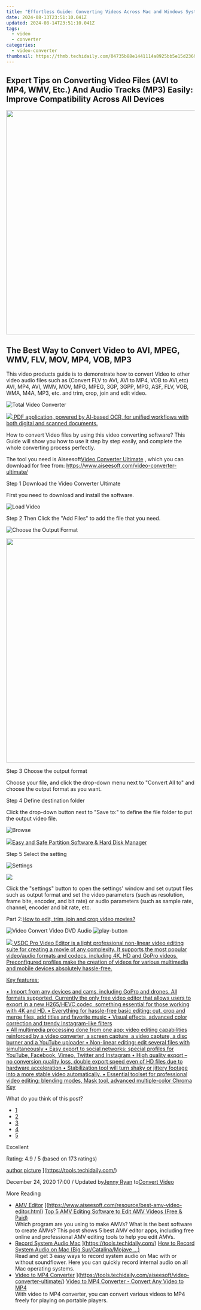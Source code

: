 ```yaml
---
title: "Effortless Guide: Converting Videos Across Mac and Windows Systems"
date: 2024-08-13T23:51:10.041Z
updated: 2024-08-14T23:51:10.041Z
tags:
  - video
  - converter
categories:
  - video-converter
thumbnail: https://thmb.techidaily.com/04735b88e1441114a8925bb5e15d2369f293d2c3a93400105413a698d6a65c62.jpg
---
```


## Expert Tips on Converting Video Files (AVI to MP4, WMV, Etc.) And Audio Tracks (MP3) Easily: Improve Compatibility Across All Devices

<!-- affiliate ads begin -->
<a href="https://appsumo.8odi.net/c/5597632/2087484/7443" target="_top" id="2087484"><img src="//a.impactradius-go.com/display-ad/7443-2087484" border="0" alt="" width="1200" height="600"/></a><img height="0" width="0" src="https://appsumo.8odi.net/i/5597632/2087484/7443" style="position:absolute;visibility:hidden;" border="0" />
<!-- affiliate ads end -->
## The Best Way to Convert Video to AVI, MPEG, WMV, FLV, MOV, MP4, VOB, MP3

 This video products guide is to demonstrate how to convert Video to other video audio files such as (Convert FLV to AVI, AVI to MP4, VOB to AVI,etc) AVI, MP4, AVI, WMV, MOV, MPG, MPEG, 3GP, 3GPP, MPG, ASF, FLV, VOB, WMA, M4A, MP3, etc. and trim, crop, join and edit video.

![Total Video Converter](https://www.aiseesoft.com/images/article/convert-vhs-to-digital/convert-vhs-to-digital.jpg)
<!-- affiliate ads begin -->
<a href="https://checkout.abbyy.com/order/checkout.php?PRODS=39254762&QTY=1&AFFILIATE=108875&CART=1"> <img src="https://secure.avangate.com/images/merchant/0e5fb5c76fca16adbee503c9aff393cd/products/11_FR-Badges-NEW-FR-Standard-16-WIN-200.png" border="0"> PDF application, powered by AI-based OCR, for unified workflows with both digital and scanned documents. </a>
<!-- affiliate ads end -->

 How to convert Video files by using this video converting software? This Guide will show you how to use it step by step easily, and complete the whole converting process perfectly.

 The tool you need is Aiseesoft[Video Converter Ultimate](https://tools.techidaily.com/aiseesoft/video-converter-ultimate/) , which you can download for free from: <https://www.aiseesoft.com/video-converter-ultimate/>

Step 1 Download the Video Converter Ultimate

First you need to download and install the software.

[](https://secure.2checkout.com/order/cart.php?PRODS=4575878&QTY=1&AFFILIATE=108875) [](https://secure.2checkout.com/order/cart.php?PRODS=4594445&QTY=1&AFFILIATE=108875)

![Load Video](https://www.aiseesoft.com/images/video-converter-ultimate/add-aac-audio.jpg)

Step 2 Then Click the "Add Files" to add the file that you need.

![Choose the Output Format](https://www.aiseesoft.com/images/video-converter-ultimate/load.jpg)
<!-- affiliate ads begin -->
<a href="https://turtlebeacheu.sjv.io/c/5597632/1996818/23722" target="_top" id="1996818"><img src="//a.impactradius-go.com/display-ad/23722-1996818" border="0" alt="" width="600" height="600"/></a><img height="0" width="0" src="https://imp.pxf.io/i/5597632/1996818/23722" style="position:absolute;visibility:hidden;" border="0" />
<!-- affiliate ads end -->

Step 3 Choose the output format

 Choose your file, and click the drop-down menu next to "Convert All to" and choose the output format as you want.

Step 4 Define destination folder

 Click the drop-down button next to "Save to:" to define the file folder to put the output video file.

![Browse](https://www.aiseesoft.com/images/video-converter-ultimate/convert-video-new.jpg)
<!-- affiliate ads begin -->
<a href="https://secure.2checkout.com/order/checkout.php?PRODS=22741618&QTY=1&AFFILIATE=108875&CART=1"><img src="https://www.diskpart.com/resource/images/index/dp-index-img-banner-people@2x.png" border="0">Easy and Safe Partition Software & Hard Disk Manager</a>
<!-- affiliate ads end -->

Step 5 Select the setting

![Settings](https://www.aiseesoft.com/images/video-converter-ultimate/preferences-general-new.jpg)
<!-- affiliate ads begin -->
<a href="https://secure.2checkout.com/order/checkout.php?PRODS=2201613&QTY=1&AFFILIATE=108875&CART=1"><img src="https://www.macdvdripperpro.com/images/devices-3.png" border="0"></a>
<!-- affiliate ads end -->

 Click the "settings" button to open the settings' window and set output files such as output format and set the video parameters (such as resolution, frame bite, encoder, and bit rate) or audio parameters (such as sample rate, channel, encoder and bit rate, etc.

 Part 2:[How to edit, trim, join and crop video movies?](https://tools.techidaily.com/)

![Video Convert Video DVD Audio](https://www.aiseesoft.com/images/youtube-video/video-convert-video-dvd-audio.jpg) ![play-button](https://www.aiseesoft.com/images/play-button.png)
<!-- affiliate ads begin -->
<a href="https://secure.2checkout.com/order/checkout.php?PRODS=4693127&QTY=1&AFFILIATE=108875&CART=1"><img src="https://www.videosoftdev.com/images/video_editor/screenshots/1.jpg" border="0">
VSDC Pro Video Editor is a light professional non-linear video editing suite for creating a movie of any complexity. It supports the most popular video/audio formats and codecs, including 4K, HD and GoPro videos. Preconfigured profiles make the creation of videos for various multimedia and mobile devices absolutely hassle-free.

Key features:

•	Import from any devices and cams, including GoPro and drones. All formats supported. Сurrently the only free video editor that allows users to export in a new H265/HEVC codec, something essential for those working with 4K and HD.
•	Everything for hassle-free basic editing: cut, crop and merge files, add titles and favorite music
•	Visual effects, advanced color correction and trendy Instagram-like filters   
•	All multimedia processing done from one app: video editing capabilities reinforced by  a video converter, a screen capture, a video capture, a disc burner and a YouTube uploader
•	Non-linear editing: edit several files with simultaneously 
•	Easy export to social networks: special profiles for YouTube, Facebook, Vimeo, Twitter and Instagram
•	High quality export – no conversion quality loss, double export speed even of HD files due to hardware acceleration
•	Stabilization tool will turn shaky or jittery footage into a more stable video automatically. 
•	Essential toolset for professional video editing: blending modes, Mask tool, advanced multiple-color Chroma Key  
</a>
<!-- affiliate ads end -->

What do you think of this post?

* [1](https://tools.techidaily.com/)
* [2](https://tools.techidaily.com/)
* [3](https://tools.techidaily.com/)
* [4](https://tools.techidaily.com/)
* [5](https://tools.techidaily.com/)

Excellent

Rating: 4.9 / 5 (based on 173 ratings)

[author picture](https://www.aiseesoft.com/images/author/jenny.png) ](https://tools.techidaily.com/)

 December 24, 2020 17:00 / Updated by[Jenny Ryan](https://tools.techidaily.com/) to[Convert Video](https://tools.techidaily.com/)

More Reading

* [AMV Editor](https://www.aiseesoft.com/images/more-reading/amv-editor-s.jpg) ](https://www.aiseesoft.com/resource/best-amv-video-editor.html) [Top 5 AMV Editing Software to Edit AMV Videos (Free & Paid)](https://www.aiseesoft.com/resource/best-amv-video-editor.html)  
 Which program are you using to make AMVs? What is the best software to create AMVs? This post shows 5 best AMV editor apps, including free online and professional AMV editing tools to help you edit AMVs.
* [Record System Audio Mac](https://www.aiseesoft.com/images/more-reading/record-system-audio-mac-s.jpg) ](https://tools.techidaily.com/) [How to Record System Audio on Mac (Big Sur/Catalina/Mojave …)](https://tools.techidaily.com/)  
 Read and get 3 easy ways to record system audio on Mac with or without soundflower. Here you can quickly record internal audio on all Mac operating systems.
* [Video to MP4 Converter](https://www.aiseesoft.com/images/more-reading/convert-video-to-mp4-format-s.jpg) ](https://tools.techidaily.com/aiseesoft/video-converter-ultimate/) [Video to MP4 Converter - Convert Any Video to MP4](https://tools.techidaily.com/aiseesoft/video-converter-ultimate/)  
 With video to MP4 converter, you can convert various videos to MP4 freely for playing on portable players.

<ins class="adsbygoogle"
     style="display:block"
     data-ad-format="autorelaxed"
     data-ad-client="ca-pub-7571918770474297"
     data-ad-slot="1223367746"></ins>



<ins class="adsbygoogle"
     style="display:block"
     data-ad-client="ca-pub-7571918770474297"
     data-ad-slot="8358498916"
     data-ad-format="auto"
     data-full-width-responsive="true"></ins>
